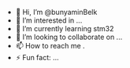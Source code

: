 - 👋 Hi, I’m @bunyaminBelk
- 👀 I’m interested in ...
- 🌱 I’m currently learning stm32
- 💞️ I’m looking to collaborate on ...
- 📫 How to reach me .
- ⚡ Fun fact: ...

<!---
bunyaminBelk/bunyaminBelk is a ✨ special ✨ repository because its `README.md` (this file) appears on your GitHub profile.
You can click the Preview link to take a look at your changes.
--->
